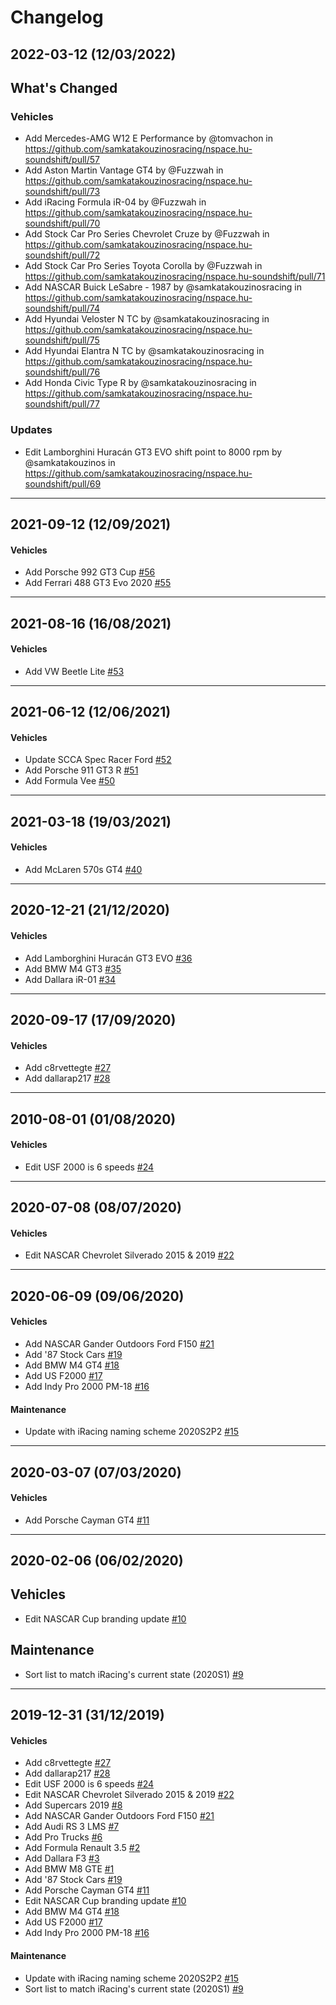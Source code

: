 # Changelog

## 2022-03-12 (12/03/2022)
<!-- Release notes generated using configuration in .github/release.yml at master -->

## What's Changed
### Vehicles
* Add Mercedes-AMG W12 E Performance by @tomvachon in https://github.com/samkatakouzinosracing/nspace.hu-soundshift/pull/57
* Add Aston Martin Vantage GT4 by @Fuzzwah in https://github.com/samkatakouzinosracing/nspace.hu-soundshift/pull/73
* Add iRacing Formula iR-04 by @Fuzzwah in https://github.com/samkatakouzinosracing/nspace.hu-soundshift/pull/70
* Add Stock Car Pro Series Chevrolet Cruze by @Fuzzwah in https://github.com/samkatakouzinosracing/nspace.hu-soundshift/pull/72
* Add Stock Car Pro Series Toyota Corolla by @Fuzzwah in https://github.com/samkatakouzinosracing/nspace.hu-soundshift/pull/71
* Add NASCAR Buick LeSabre - 1987 by @samkatakouzinosracing in https://github.com/samkatakouzinosracing/nspace.hu-soundshift/pull/74
* Add Hyundai Veloster N TC by @samkatakouzinosracing in https://github.com/samkatakouzinosracing/nspace.hu-soundshift/pull/75
* Add Hyundai Elantra N TC by @samkatakouzinosracing in https://github.com/samkatakouzinosracing/nspace.hu-soundshift/pull/76
* Add Honda Civic Type R by @samkatakouzinosracing in https://github.com/samkatakouzinosracing/nspace.hu-soundshift/pull/77
### Updates
* Edit Lamborghini Huracán GT3 EVO shift point to 8000 rpm by @samkatakouzinos in https://github.com/samkatakouzinosracing/nspace.hu-soundshift/pull/69

---

## 2021-09-12 (12/09/2021)

#### Vehicles

- Add Porsche 992 GT3 Cup [#56](https://github.com/samkatakouzinosracing/nspace.hu-soundshift/pull/56)
- Add Ferrari 488 GT3 Evo 2020 [#55](https://github.com/samkatakouzinosracing/nspace.hu-soundshift/pull/55)

---

## 2021-08-16 (16/08/2021)

#### Vehicles

- Add VW Beetle Lite [#53](https://github.com/samkatakouzinosracing/nspace.hu-soundshift/pull/53)

---

## 2021-06-12 (12/06/2021)

#### Vehicles

- Update SCCA Spec Racer Ford [#52](https://github.com/samkatakouzinosracing/nspace.hu-soundshift/pull/52)
- Add Porsche 911 GT3 R [#51](https://github.com/samkatakouzinosracing/nspace.hu-soundshift/pull/51)
- Add Formula Vee [#50](https://github.com/samkatakouzinosracing/nspace.hu-soundshift/pull/50)

---

## 2021-03-18 (19/03/2021)

#### Vehicles

- Add McLaren 570s GT4 [#40](https://github.com/samkatakouzinosracing/nspace.hu-soundshift/pull/40)

---

## 2020-12-21 (21/12/2020)

#### Vehicles

- Add Lamborghini Huracán GT3 EVO [#36](https://github.com/samkatakouzinosracing/nspace.hu-soundshift/pull/36)
- Add BMW M4 GT3 [#35](https://github.com/samkatakouzinosracing/nspace.hu-soundshift/pull/35)
- Add Dallara iR-01 [#34](https://github.com/samkatakouzinosracing/nspace.hu-soundshift/pull/34)

---

## 2020-09-17 (17/09/2020)

#### Vehicles

- Add c8rvettegte [#27](https://github.com/samkatakouzinosracing/nspace.hu-soundshift/pull/27)
- Add dallarap217 [#28](https://github.com/samkatakouzinosracing/nspace.hu-soundshift/pull/28)

---

## 2010-08-01 (01/08/2020)

#### Vehicles

- Edit USF 2000 is 6 speeds [#24](https://github.com/samkatakouzinosracing/nspace.hu-soundshift/pull/24)

---

## 2020-07-08 (08/07/2020)

#### Vehicles

- Edit NASCAR Chevrolet Silverado 2015 & 2019 [#22](https://github.com/samkatakouzinosracing/nspace.hu-soundshift/pull/22)

---

## 2020-06-09 (09/06/2020)

#### Vehicles

- Add NASCAR Gander Outdoors Ford F150 [#21](https://github.com/samkatakouzinosracing/nspace.hu-soundshift/pull/21)
- Add '87 Stock Cars [#19](https://github.com/samkatakouzinosracing/nspace.hu-soundshift/pull/19)
- Add BMW M4 GT4 [#18](https://github.com/samkatakouzinosracing/nspace.hu-soundshift/pull/18)
- Add US F2000 [#17](https://github.com/samkatakouzinosracing/nspace.hu-soundshift/pull/17)
- Add Indy Pro 2000 PM-18 [#16](https://github.com/samkatakouzinosracing/nspace.hu-soundshift/pull/16)

#### Maintenance

- Update with iRacing naming scheme 2020S2P2 [#15](https://github.com/samkatakouzinosracing/nspace.hu-soundshift/pull/15)

---

## 2020-03-07 (07/03/2020)

#### Vehicles

- Add Porsche Cayman GT4 [#11](https://github.com/samkatakouzinosracing/nspace.hu-soundshift/pull/11)

---

## 2020-02-06 (06/02/2020)

## Vehicles

- Edit NASCAR Cup branding update [#10](https://github.com/samkatakouzinosracing/nspace.hu-soundshift/pull/10)

## Maintenance

- Sort list to match iRacing's current state (2020S1) [#9](https://github.com/samkatakouzinosracing/nspace.hu-soundshift/pull/9)

---

## 2019-12-31 (31/12/2019)
#### Vehicles

- Add c8rvettegte [#27](https://github.com/samkatakouzinosracing/nspace.hu-soundshift/pull/27)
- Add dallarap217 [#28](https://github.com/samkatakouzinosracing/nspace.hu-soundshift/pull/28)
- Edit USF 2000 is 6 speeds [#24](https://github.com/samkatakouzinosracing/nspace.hu-soundshift/pull/24)
- Edit NASCAR Chevrolet Silverado 2015 & 2019 [#22](https://github.com/samkatakouzinosracing/nspace.hu-soundshift/pull/22)
- Add Supercars 2019 [#8](https://github.com/samkatakouzinosracing/nspace.hu-soundshift/pull/8)
- Add NASCAR Gander Outdoors Ford F150 [#21](https://github.com/samkatakouzinosracing/nspace.hu-soundshift/pull/21)
- Add Audi RS 3 LMS [#7](https://github.com/samkatakouzinosracing/nspace.hu-soundshift/pull/7)
- Add Pro Trucks [#6](https://github.com/samkatakouzinosracing/nspace.hu-soundshift/pull/6)
- Add Formula Renault 3.5 [#2](https://github.com/samkatakouzinosracing/nspace.hu-soundshift/pull/2)
- Add Dallara F3 [#3](https://github.com/samkatakouzinosracing/nspace.hu-soundshift/pull/3)
- Add BMW M8 GTE [#1](https://github.com/samkatakouzinosracing/nspace.hu-soundshift/pull/1)
- Add '87 Stock Cars [#19](https://github.com/samkatakouzinosracing/nspace.hu-soundshift/pull/19)
- Add Porsche Cayman GT4 [#11](https://github.com/samkatakouzinosracing/nspace.hu-soundshift/pull/11)
- Edit NASCAR Cup branding update [#10](https://github.com/samkatakouzinosracing/nspace.hu-soundshift/pull/10)
- Add BMW M4 GT4 [#18](https://github.com/samkatakouzinosracing/nspace.hu-soundshift/pull/18)
- Add US F2000 [#17](https://github.com/samkatakouzinosracing/nspace.hu-soundshift/pull/17)
- Add Indy Pro 2000 PM-18 [#16](https://github.com/samkatakouzinosracing/nspace.hu-soundshift/pull/16)

#### Maintenance

- Update with iRacing naming scheme 2020S2P2 [#15](https://github.com/samkatakouzinosracing/nspace.hu-soundshift/pull/15)
- Sort list to match iRacing's current state (2020S1) [#9](https://github.com/samkatakouzinosracing/nspace.hu-soundshift/pull/9)
